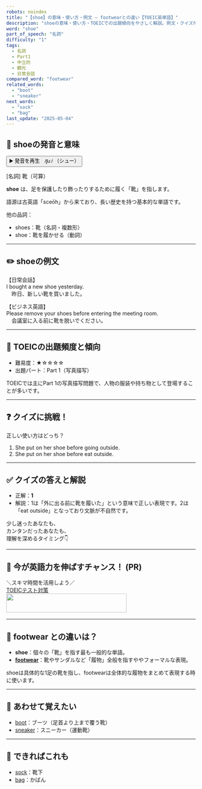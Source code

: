 ```yaml
---
robots: noindex
title: "【shoe】の意味・使い方・例文 ― footwearとの違い【TOEIC英単語】"
description: "shoeの意味・使い方・TOEICでの出題傾向をやさしく解説。例文・クイズ付きでfootwearとの違いもわかりやすく学べます。"
word: "shoe"
part_of_speech: "名詞"
difficulty: "1"
tags:
  - 名詞
  - Part1
  - 中立的
  - 観光
  - 日常会話
compared_word: "footwear"
related_words:
  - "boot"
  - "sneaker"
next_words:
  - "sock"
  - "bag"
last_update: "2025-05-04"
---
```


## 🔰 shoeの発音と意味

<button class="play-audio" onclick="playTTS('shoe')">
  <span class="play-audio-main">
    ▶️ 発音を再生　/ʃuː/
  </span>
  <span class="play-audio-sub">
    （シュー）
  </span>
</button>

[名詞] 靴（可算）

**shoe** は、足を保護したり飾ったりするために履く「靴」を指します。

語源は古英語「sceōh」から来ており、長い歴史を持つ基本的な単語です。

他の品詞：  
- shoes：靴（名詞・複数形）
- shoe：靴を履かせる（動詞）

---

## ✏️ shoeの例文

【日常会話】  
I bought a new shoe yesterday.  
　昨日、新しい靴を買いました。

【ビジネス英語】  
Please remove your shoes before entering the meeting room.  
　会議室に入る前に靴を脱いでください。

---

## 🎯 TOEICの出題頻度と傾向

- 難易度：★☆☆☆☆
- 出題パート：Part 1（写真描写）

TOEICでは主にPart 1の写真描写問題で、人物の服装や持ち物として登場することが多いです。

---

## ❓ クイズに挑戦！

正しい使い方はどっち？

1. She put on her shoe before going outside.  
2. She put on her shoe before eat outside.

---

## ✅ クイズの答えと解説

- 正解：**1**
- 解説：1は「外に出る前に靴を履いた」という意味で正しい表現です。2は「eat outside」となっており文脈が不自然です。

少し迷ったあなたも、  
カンタンだったあなたも、  
理解を深めるタイミング👇️

---

## 🚀 今が英語力を伸ばすチャンス！ (PR)

<div class="info-center">
＼スキマ時間を活用しよう／<br>  
<a href="https://px.a8.net/svt/ejp?a8mat=4556RW+FUYPWY+3AQG+C6QR6" class="ad-link" data-cvid="aid07_bid06" data-difficulty="1" rel="nofollow">TOEICテスト対策</a>
<img border="0" width="1" height="1" src="https://www12.a8.net/0.gif?a8mat=4556RW+FUYPWY+3AQG+C6QR6" alt=""><br>
<a href="https://px.a8.net/svt/ejp?a8mat=4556RW+FUYPWY+3AQG+C7LM9" class="ad-link" data-cvid="aid07_bid06" data-difficulty="1" rel="nofollow">
<img border="0" width="320" height="50" alt="" src="https://www27.a8.net/svt/bgt?aid=250504844959&wid=001&eno=01&mid=s00000015388002051000&mc=1"></a>
<img border="0" width="1" height="1" src="https://www14.a8.net/0.gif?a8mat=4556RW+FUYPWY+3AQG+C7LM9" alt="">
</div>

---

## 🤔  footwear との違いは？

- **shoe**：個々の「靴」を指す最も一般的な単語。
- **[footwear](/footwear)**：靴やサンダルなど「履物」全般を指すややフォーマルな表現。

shoeは具体的な1足の靴を指し、footwearは全体的な履物をまとめて表現する時に使います。

---

## 🧩 あわせて覚えたい

- [boot](/boot)：ブーツ（足首より上まで覆う靴）
- [sneaker](/sneaker)：スニーカー（運動靴）

---

## 📖 できればこれも

- [sock](/sock)：靴下
- [bag](/bag)：かばん

<!-- cvid: aid07_bid06 -->
